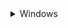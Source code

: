 <details> <summary>Windows</summary>

This is a step by step guide to 

#### Download GitHub repository:  
---

1) Download GitHub repository
([link](https://github.com/BDehapiot/ETH-ScopeM_CZITools/archive/refs/heads/main.zip)) 

2) Unzip folder to a known location (e.g. `C:\Users\YourUsername\Desktop`)

#### Install Mambaforge:  
---

3) Download Mambaforge installer for Windows
([link](https://github.com/conda-forge/miniforge/releases/latest/download/Miniforge3-Windows-x86_64.exe))  

4) Run the downloaded `.exe` file and select the following options:    
    - create start menu shortcuts  
    - add Miniforge3 to PATH environment variable  

#### Setup Mamba/Conda environment: 
---

5) Run `Miniforge Prompt` from start menu shortcuts (see `Miniforge3` folder)  <br>
<br>The prompt should look like this:  
    ```bash
    (base) PS C:\Users\YourUsername>
    ```
    ⚠️ `(base)` at the beginning of the prompt means that you are in your base environment

6) Move to the downloaded GitHub repository using the `cd` command: 
    ```bash
    cd Desktop/{{ repo_name }}-main
    ```
    The prompt should change to reflect your current location:
    ```bash
    (base) PS C:\Users\YourUsername>\Desktop\{{ repo_name }}-main
    ```

7) Create a new Mamba/Conda environment: 
    ```bash
    mamba env create -f environment.yml
    ```

8) Activate the newly created environment:
    ```bash
    mamba activate {{ env_name }}
    ```

    The prompt should now start with `({{ env_name }})`
    ```bash
    ({{ env_name }}) PS C:\Users\YourUsername>\Desktop\{{ repo_name }}-main
    ```

#### Setup Spyder IDE: 
---

<hr style=\"border-top: 1px\">
</details>